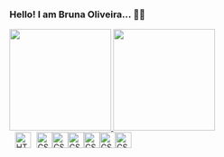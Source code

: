 ### Hello! I am Bruna Oliveira... 👩‍💻
<div>
<a href="https://github.com/OllivBruna">
<img height="180em" src="https://github-readme-stats.vercel.app/api?username=OllivBruna&show_icons=true&theme=dracula&include_all_commits=true&count_private=true"/>
<img height="180em" src="https://github-readme-stats.vercel.app/api/top-langs/?username=OllivBruna&layout=compact&langs_count=10&theme=dracula"/>
</a>
</div>

<div style="display: flex; align-items: center;">
  <link rel="stylesheet" type="text/css" href="https://cdn.jsdelivr.net/gh/devicons/devicon@latest/devicon.min.css">
  <i class="devicon-xml-plain" style="font-size: 2em; margin-right: 10px;"></i>
  <img src="https://cdn.jsdelivr.net/gh/devicons/devicon@latest/icons/html5/html5-original.svg" alt="HTML5 Icon" style="width: 2em; height: 2em; margin-right: 10px;">
  <img src="https://cdn.jsdelivr.net/gh/devicons/devicon@latest/icons/css3/css3-original.svg" alt="CSS3 Icon" style="width: 2em; height: 2em;">
  <img src="https://cdn.jsdelivr.net/gh/devicons/devicon@latest/icons/typescript/typescript-original.svg" alt="CSS3 Icon" style="width: 2em; height: 2em;">
  <img src="https://cdn.jsdelivr.net/gh/devicons/devicon@latest/icons/vscode/vscode-original.svg" alt="CSS3 Icon" style="width: 2em; height: 2em;">
  <img src="https://cdn.jsdelivr.net/gh/devicons/devicon@latest/icons/ionic/ionic-original.svg" alt="CSS3 Icon" style="width: 2em; height: 2em;">
  <img src="https://cdn.jsdelivr.net/gh/devicons/devicon@latest/icons/angular/angular-original.svg" alt="CSS3 Icon" style="width: 2em; height: 2em;">
  <img src="https://cdn.jsdelivr.net/gh/devicons/devicon@latest/icons/python/python-original.svg" alt="CSS3 Icon" style="width: 2em; height: 2em;">
</div>

